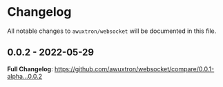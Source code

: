 # Changelog

All notable changes to `awuxtron/websocket` will be documented in this file.

## 0.0.2 - 2022-05-29

**Full Changelog**: https://github.com/awuxtron/websocket/compare/0.0.1-alpha...0.0.2
